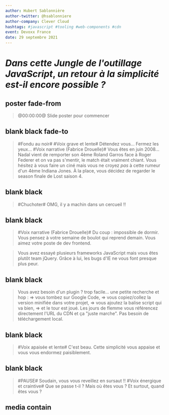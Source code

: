 ```yaml
---
author: Hubert Sablonnière
author-twitter: @hsablonniere
author-company: Clever Cloud
hashtags: #javascript #tooling #web-components #cdn
event: Devoxx France
date: 29 septembre 2021
---
```


<script type="module" src="https://components.clever-cloud.com/load.js?version=7.1.0&lang=en&components=cc-input-text"></script>

# _Dans cette_ *Jungle de  l'outillage JavaScript*, _un retour à la simplicité est-il encore possible ?_

## poster fade-from
> @00:00:00@
> Slide poster pour commencer

## blank black fade-to
> #Fondu au noir#
> #Voix grave et lente#
> Détendez vous...
> Fermez les yeux...
> #Voix narrative (Fabrice Drouelle)#
> Vous êtes en juin 2008...
> Nadal vient de remporter son 4ème Roland Garros face à Roger Federer et on va pas s'mentir, le match était vraiment chiant.
> Vous hésitez à vous faire un ciné mais vous ne croyez *pas* à cette rumeur d'un 4ème Indiana Jones.
> À la place, vous décidez de regarder le season finale de Lost saison 4.

## blank black
> #Chuchoter#
> OMG, il y a machin dans un cercueil !!

## blank black 
> #Voix narrative (Fabrice Drouelle)#
> Du coup : impossible de dormir.
> Vous pensez à votre semaine de boulot qui reprend demain.
> Vous aimez votre poste de dev frontend.
<!-- > Vous aimez votre poste de dev frontend mais, -->
<!-- > #Voix grave, lente et rassurante# -->
<!-- https://www.w3counter.com/globalstats.php?year=2008&month=6 -->
<!-- > vous pestez souvent contre IE 6 et 7, et leurs 63% de part de marché. -->
<!-- > Le plus souvent, vous bosser avec Firefox et son légendaire add-on : Firebug. -->
<!-- > Ils ont quand même réussi à monter à 30 pourcents chez Mozilla. -->
<!-- > Pendant ce temps là, Safari et Opera se partage les miettes avec quelques pourcents chacun. -->
<!-- Dojo 2005, Prototype 2005, Mootools 2007 -->
<!-- https://jquery.org/history/ -->
<!-- > On en est à la version 1.2.6 (mai 2008). -->
<!-- > Côté framework JavaScript, vous avez testé Mootools et Prototype mais depuis quelques temps, vous êtes plutôt team jQuery. -->
> Vous avez essayé plusieurs frameworks JavaScript mais vous êtes plutôt team jQuery.
> Grâce à lui, les bugs d'IE ne vous font presque plus peur.

## blank black
> Vous avez besoin d'un plugin ? trop facile...
> une petite recherche et hop :
> => vous tombez sur Google Code,
> => vous copiez/collez la version minifiée dans votre projet,
> => vous ajoutez la balise script qui va bien,
> => et le tour est joué.
> Les jours de flemme vous référencez directement l'URL du CDN et ça "juste marche".
> Pas besoin de téléchargement local.

## blank black
> #Voix apaisée et lente#
> C'est beau.
> Cette simplicité vous appaise et vous vous endormez paisiblement.

## blank black
> #PAUSE#
> Soudain, vous vous reveillez en sursaut !!
> #Voix énergique et craintive#
> Que se passe t-il ?
> Mais où êtes vous ?
> Et surtout, quand êtes vous ?

## media contain
<!-- music predator ?? https://www.youtube.com/watch?v=oXnAxydhZ8M -->
<audio src="src/music/horn.ogg">
<img src="src/img/calendar-2021.jpg">
> #Voix grave et diabolique#
> Vous venez de débarquer en 2021 où le chaos s'est installé :

## media
<img src="src/img/nadal.jpg">
> #Voix rapide#
> Nadal a perdu 4 fois Roland Garros.

## media
<img src="src/img/lost-02.jpg">
> La fin de Lost était nulle.

## media
<img src="src/img/indiana-02.webp">
> Il y a des rumeurs d'un 5ème Indiana Jones pour 2022
> #Voix Costello Lopez#
> n'im-por-te quoi là.
> #Voix rapide#
> Et pour coroner le tout, depuis qu'un mec a...

<!-- ## todo
brexit
> Le Royaume Uni est sorti de l'UE. -->

<!-- ## todo
comparatif fusées
> On continue à dérégler le climat mais pendant ce temps là, on a des milliardaires qui font un concours de "fusée". -->

## media
<img src="src/img/pangolin.jpg">
> ...bouffé un pangolin à l'autre bout de la planète,

## media
<img src="src/img/antenna.jpg">
> on a tous la 5G et on voit...

## media
<img src="src/img/qrcode.jpg">
> ...des QR code partout.
> #Pause#
> Ouais je sais, c'est dingue mais vous pouvez me croire, j'ai fait mes propres recherches.
> #Clin d'oeil#
> Côté dev frontend, le monde est devenu fou :

<!-- ## todo
Chrome 63%
> Google a sorti un navigateur et domine le marché avec 63%. -->

<!-- ## todo
Microsoft Edge
> Microsoft a abandonné IE pour créer Edge, un navigateur basé sur celui de Google. -->

<!-- ## todo
iPhone = SMIC => Safari 18%
> Apple impose le moteur de Safari sur tous ses iMachins, du coup, ils sont montés à 18% (ah oui, l'iPhone coûte un SMIC maintenant). -->

<!-- ## todo
Firefox 5%
> En pendant ce temps là, notre petit panda roux adoré est tombé sous la barre des 5%.
> C'est tellement triste, mais attends il y a pire : -->

## media white
<img src="src/img/rip-jquery.svg">
> #Voix sidérée#
> jQuery c'est devenu has been, genre has been de ouf.
> Maintenant, le framework à la mode,

## media
<img src="src/img/party-react.png">
> c'est React et tout le monde fait des Single Page Application.
> Du coup, fini la simplicité de l'ère jQuery.
> Noooooonnnn... maintenant, pour ajouter une dépendance et l'utiliser...

## image-grid
<img src="src/img/logo-closure.svg">
<img src="src/img/logo-nodejs.svg">
<img src="src/img/logo-npm.svg">
<img src="src/img/logo-browserify.svg">
<img src="src/img/logo-bower.svg">
<img src="src/img/logo-brunch.svg">
<img src="src/img/logo-grunt.svg">
<img src="src/img/logo-gulp.svg">
<img src="src/img/logo-broccoli.svg">
<img src="src/img/logo-webpack.svg">
<img src="src/img/logo-traceur.svg">
<img src="src/img/logo-typescript.svg">
<img src="src/img/logo-babel.svg">
<img src="src/img/logo-terser.svg">
<img src="src/img/logo-rollup.svg">
<img src="src/img/logo-parcel.svg">
<img src="src/img/logo-swc.svg">
<img src="src/img/logo-esbuild.svg">
<img src="src/img/logo-snowpack.svg">
<img src="src/img/logo-vitejs.svg">
<img src="src/img/logo-rome.svg">
> ...il te faut Node.js, npm, un task runner, un bundler, un transpiler, un minifier...
<!-- , un linter, un formatter... -->
> En vrai, faut un bac+17 pour s'y r'trouver dans tous ces outils JavaScript.
> #Ralentir#
> C'est devenu la jungle et j'crois vraiment qu'le moment est venu de faire le point sur la question.

## poster
> @00:02:30@
> #Voix normale et heureuse#
> Bonjour à *toutes* et à tous !
> J'm'appelle Hubert Sablonnière,
> J'suis développeur Web chez *Clever Cloud* et aujourd'hui, j'ai envie de vous parler de jungle et d'outils JavaScript.
> #Pause#
> On va d'abord revenir sur certains concepts et termes inventés _ou_ popularisés par ces outils.
> D'ailleurs, on va se concentrer sur l'ajout de dépendances et le build, sinon on en a pour la s'maine.
> Ensuite, on verra au travers d'un retour d'expérience, si c'est possible de revenir à un système plus simple...
> comment... ?
> et qu'est ce que ça implique ?
> #Pause#
> Allez, c'est parti, on commence tout de suite par un...

<!--
Cette section sert à expliquer des termes.
Il s'agit de techniques et fonctionnalités proposées par les outils de build/bundler/transpiler...
L'idée est de (ré)expliquer leur fonctionnement et leur but/utilité finale.
En soit, c'est une information intéressante.
De plus, ça resservira dans la deuxième partie.
-->
## section
Guide de survie
> ...petit guide de termes à connaitre pour survivre en milieu outils JavaScript.
> Dans les années 2000, quand on voulait améliorer les performances d'une page Web qui charge du JS, on faisait appel à la...

<!-- Pour chaque terme, on va le mettre en contexte et énoncer ce qui a amené le besoin d'une telle fonctionnalité -->
<!-- terme animé -->
<!-- terme + schema (progressif) : L'IDÉE => on explique ce que ça fait -->
<!-- terme + impact en text : LE BUT => on explique à quoi ça sert -->
<!-- terme + logos : on explique qui a amené le concept et quand -->

## definition animation
Minification
> ...minification.

## definition todo
Minification
<!-- TODO en étapes et en mettant en évidence des lignes bleues, des commentaires en gris et des espaces en blank -->
<img src="/src/img/definition-minification.png">
> *L'IDÉE :* on prend un fichier JS,
> on enlève les espaces, les commentaires... bref,
> tout ce qu'on peut pour que ça continue à fonctionner pareil,
> mais avec moins de code.
> #Pause#
> C'est une sorte de compression avec perte de données.

## definition logo
Minification
<img src="/src/img/sign-limit-code.svg">

## definition
Minification
* Moins de code
* _(charger + parser + exécuter)_
> *LE BUT :* reduire la quantité de code que le navigateur va : charger, parser et exécuter.
> #Pause#
> C'est pas nouveau du tout hein.

<!-- https://www.fusioncharts.com/blog/5-excellent-javascript-minification-tools-to-improve-your-code-performance/ -->
## definition
Minification (regex)
* 2001: JSMin <img src="">
* 2004: Packer <img src="">
> Les moins jeunes se souviendront des précurseurs basés sur des regexs.
> C'est à partir de 2007, qu'on a vu apparaître...

## definition
Minification (parseur)
* 2007: ShrinkSafe <img src="src/img/logo-dojo.svg">
* 2007: YUI<br>compressor <img src="src/img/logo-yui.png">
* 2009: Closure<br>compiler <img src="src/img/logo-closure.svg">
* 2011: Uglify <img>
> ...des outils plus avancés qui parse le code pour le minifier.
> Avant l'arrivée de Node.js en 2009, ces outils étaient souvent codés en Java et utilisaient Rhino comme parseur.
> C'est eux qui on amené...

## definition
Minification
* _"mangling"_ de noms de variable
* &nbsp;
> ...le mangling de noms variables,
> ou encore de...

## definition
Minification
* _"mangling"_ de noms de variable
* élimination de code mort
 <!-- (DCE) -->
> ...l'élimination de code mort.
> Aujourd'hui, les outils modernes...

## definition
Minification
* 2018: Terser (JS) <img src="src/img/logo-terser.svg">
* 2019: swc (Rust) <img src="src/img/logo-swc.svg">
* 2020: esbuild (go) <img src="src/img/logo-esbuild.svg">
> ...sont devenus hyper puissants et rapides, surtout les p'tits nouveaux codés en Rust et en go.
<!-- > D'ailleurs si on prend le jQuery de juin 2008 minifié avec Packer, il fait 54 kilo. -->
<!-- > alors que si on le passe dans terser, il fait 45 kilo. -->

<!-- ## todo
TERSER:
It's not well known, but whitespace removal and symbol mangling accounts for 95% of the size reduction in minified code for most JavaScript - not elaborate code transforms. One can simply disable compress to speed up Terser builds by 3 to 4 times. -->

<!-- curl -s https://code.jquery.com/jquery-1.2.6.min.js | human-size -->
<!-- curl -s https://code.jquery.com/jquery-1.2.6.min.js | terser --compress --mangle | human-size -->
<!-- curl -s https://code.jquery.com/jquery-3.6.0.min.js | human-size -->
<!-- curl -s https://code.jquery.com/jquery-3.6.0.min.js | terser --compress --mangle | human-size -->

<!-- ## code todo
```js
const FORD_NAME = 'Harrison';
const FORD_YEAR = 1942;

function playIndianaJones (currentYear, name, year) {
    const age = currentYear - year;
    if (age > 50) {
        console.log('NOOOO, ' + name + ' is too old!');
    }
    else {
        console.log('NOOOO, the trilogy is enough.');
    }
}

playIndianaJones(2021, FORD_NAME, FORD_YEAR);
``` -->

<!-- 
{
  module: true,
  compress: {
    passes: 2,
  },
}
-->

<!-- ## code todo
```js
console.log("NOOOO, Harrison Ford is too old!");
``` -->

## blank white
> Pour des raisons de confort de dev, on a commencé à séparer nos fichiers.
> Tant qu'on les chargeait dans le bon ordre,
> en gros tant qu'on mettait jQuery d'abord et les plugins jQuery ensuite etc...
> ça se passait bien.
> Du coup, pour pas déteriorer les perfs et l'expérience utilisateur, on a commencé à faire de la...

## definition animation
Concaténation
> ...Concaténation.

## definition todo
Concaténation
<!-- TODO en étapes et en mettant en évidence des lignes dans les fichiers -->
<img src="/src/img/definition-concatenation.png">
> *L'IDÉE :* on prend plusieurs fichiers et on les assemble en un seul fichier en respectant l'ordre.

## definition logo
Concaténation
<img src="/src/img/sign-limit-request.svg">

## definition
Concaténation
* Moins de requêtes HTTP
> *LE BUT :* reduire le nombre de requêtes HTTP.
> Avec HTTP 1.1, un navigateur ne peut pas faire + de 6 requêtes en parallèle vers le même site.
> Pour automatiser ça, on a commencé à dégainer des...

## definition
Task runners / Pipeline
* 2011/2012: Brunch <img src="src/img/logo-brunch.svg">
* 2012: Grunt <img src="src/img/logo-grunt.svg">
* 2013: Gulp <img src="src/img/logo-gulp.svg">
* 2014: Broccoli <img src="src/img/logo-broccoli.svg">
> ...task runners et autres outils orientés pipeline.
> J'ai envie de dire, c'était le bon vieux temps, mais je bosse encore sur une app qui utilise grunt donc bon.

## blank white
> Respecter l'odre des fichiers, c'était un peu fragile du coup,
> on a commencé utiliser des systèmes de modules pour expliciter les dépendances.
<!-- > Le module A a besoin de module B qui lui a besoin de module C. -->
> C'est là qu'on est passé au niveau supérieur de la concaténation...

## definition animation
Bundling
> ...le bundling.

## definition todo
Bundling
<!-- TODO en étapes et en mettant en évidence des lignes dans les fichiers et les imports, ajouter de la glue en jaune -->
<img src="/src/img/definition-bundling.png">
> *L'IDÉE :* on prend un fichier source, on analyse les dépendances et on les assemble dans le bon ordre, dans un seul fichier et avec un peu de glue pour que ça continue à fonctionner.
> C'est une sorte de concaténation ++ qui connait le système de modules et qui se base sur le graphe de dépendances.

## definition logo
Concaténation
<img src="/src/img/sign-limit-request.svg">

## definition
Bundling
* Moins de requêtes HTTP
> *LE BUT :* toujours réduire le nombre de requêtes HTTP.
> Le graphe de dépendances se limite pas à JavaScript, certains outils sont capables d'analyser les dépendances entres des fichiers HTML, des CSS, des images, des polices, etc.
<!-- logo cjs/esm https://github.com/wessberg/cjstoesm -->

<!-- https://github.com/google/closure-compiler/blob/7ff6e25843097791416d1544c88dc8711f6be64a/src/com/google/javascript/jscomp/deps/DepsGenerator.java -->
## definition
Bundling (précurseurs)
* 2009: Closure<br>compiler <img src="src/img/logo-closure.svg">
* 2010: Builder<br>(Dojo Toolkit) <img src="src/img/logo-dojo.svg">
* 2010: r.js<br>(requirejs) <img src="src/img/logo-requirejs.svg">
* 2011: Browserify <img src="src/img/logo-browserify.svg">
> Au début on faisait du bundling avec des systèmes de modules customs,
> puis on est passé sur AMD,
> et ensuite une bonne partie de la communauté a opté pour le système CommonJS (polularisé par Node.js).
> C'est avec l'arrivée de...

<!-- https://github.com/google/closure-compiler/blob/7ff6e25843097791416d1544c88dc8711f6be64a/src/com/google/javascript/jscomp/deps/DepsGenerator.java -->
## definition
Bundling
* 2014: Webpack <img src="src/img/logo-webpack.svg">
* 2015: Rollup <img src="src/img/logo-rollup.svg">
* 2018: Parcel <img src="src/img/logo-parcel.svg">
> ...Webpack et ses amis qu'on a commencé à avoir du support pour les modules ECMAScript.
> Webpack est clairement le plus utilisé mais réputé pour être le plus relou à configurer,
> Rollup est le seul qui sait exporter du format ESM, ECMAScript module,
> et Parcel se vante d'être zéro config.

<!-- peut-être à la fin -->
## media todo
https://bundlers.tooling.report/
<img src="src/img/screenshot-bundlers-tooling-report.jpg" screenshot-url="https://bundlers.tooling.report/#overview">
> Si vous voulez en savoir plus sur ces outils, les équipes devrel de Google on fait un site comparatif avec des tableaux de qui sait faire quoi.

> Comme pour la minification...

## definition
Bundling (nouvelle génération)
* 2020: esbuild (go) <img src="src/img/logo-esbuild.svg">
* 2020: Spack (Rust) <img src="src/img/logo-swc.svg">
* 2020/2021: Rome (JS/rust) <img src="src/img/logo-rome.svg">
> ...on retrouve les petits nouveaux codés en go ou en Rust et qui envoient du lourd au niveau perfs.

## media top
<img src="src/img/screenshot-esbuild.jpg" screenshot-url="https://esbuild.github.io/">
> Quand je dis lourd, c'est du très lourd.
> C'est un benchmark hein, mais esbuild est 100 fois plus rapide pour minifier et bundler.
<!-- > C'est tellement performant qu'on a vu arriver l'année dernière... -->

<!-- TODO cette partie, ça va pas -->
<!-- ## definition todo
Serveurs de dev
* 2020: WDS <img src="src/img/logo-modernweb.svg">
* 01/2020: Snowpack <img src="src/img/logo-snowpack.svg">
* 04/2020: Vite <img src="src/img/logo-vitejs.svg">
> Des outils qui utilisent esbuild sous le capot pour proposer une expérience de dev ultra performante,
> et Rollup pour le build de prod un peu plus complexe. -->

## blank white
> Au fur et à mesure bla bla on a vu apparaitre différentes techniques dans le bundling.

## definition animation
Scope hoisting
> *L'IDÉE :* simplifier la glue et l'isolation qui est nécessaire autour de chaque module dans le bundle final.

## definition
Scope hoisting
```js
// lib.js
export function add (a, b) {
  return a + b;
}
```
```js invisible
// index.js
import { add } from './lib.js';
console.log(add(1, 2));
console.log(add(2, 3));
```

## definition
Scope hoisting
```js
// lib.js
export function add (a, b) {
  return a + b;
}
```
```js
// index.js
import { add } from './lib.js';
console.log(add(1, 2));
console.log(add(2, 3));
```

## definition
Scope hoisting
```js small
// bundle.js - Webpack 4 SANS import hoisting
!function(e){var t={};function n(r){if(t[r])return t[r].exports;var o=t[r]={i:r,l:!1,exports:{}};return e[r].call(o.exports,o,o.exports,n),o.l=!0,o.exports}n.m=e,n.c=t,n.d=function(e,t,r){n.o(e,t)||Object.defineProperty(e,t,{enumerable:!0,get:r})},n.r=function(e){"undefined"!=typeof Symbol&&Symbol.toStringTag&&Object.defineProperty(e,Symbol.toStringTag,{value:"Module"}),Object.defineProperty(e,"__esModule",{value:!0})},n.t=function(e,t){if(1&t&&(e=n(e)),8&t)return e;if(4&t&&"object"==typeof e&&e&&e.__esModule)return e;var r=Object.create(null);if(n.r(r),Object.defineProperty(r,"default",{enumerable:!0,value:e}),2&t&&"string"!=typeof e)for(var o in e)n.d(r,o,function(t){return e[t]}.bind(null,o));return r},n.n=function(e){var t=e&&e.__esModule?function(){return e.default}:function(){return e};return n.d(t,"a",t),t},n.o=function(e,t){return Object.prototype.hasOwnProperty.call(e,t)},n.p="",n(n.s=1)}([
  // lib.js
  function(e,t,n){"use strict";function r(e,t){return e+t}n.d(t,"a",(function(){return r}))},
  // index.js
  function(e,t,n){"use strict";n.r(t);var r=n(0);console.log(Object(r.a)(1,2)),console.log(Object(r.a)(2,3))}
]);
```

## definition
Scope hoisting
```js small
// bundle.js - Webpack 4 AVEC import hoisting
!function(e){var t={};function n(r){if(t[r])return t[r].exports;var o=t[r]={i:r,l:!1,exports:{}};return e[r].call(o.exports,o,o.exports,n),o.l=!0,o.exports}n.m=e,n.c=t,n.d=function(e,t,r){n.o(e,t)||Object.defineProperty(e,t,{enumerable:!0,get:r})},n.r=function(e){"undefined"!=typeof Symbol&&Symbol.toStringTag&&Object.defineProperty(e,Symbol.toStringTag,{value:"Module"}),Object.defineProperty(e,"__esModule",{value:!0})},n.t=function(e,t){if(1&t&&(e=n(e)),8&t)return e;if(4&t&&"object"==typeof e&&e&&e.__esModule)return e;var r=Object.create(null);if(n.r(r),Object.defineProperty(r,"default",{enumerable:!0,value:e}),2&t&&"string"!=typeof e)for(var o in e)n.d(r,o,function(t){return e[t]}.bind(null,o));return r},n.n=function(e){var t=e&&e.__esModule?function(){return e.default}:function(){return e};return n.d(t,"a",t),t},n.o=function(e,t){return Object.prototype.hasOwnProperty.call(e,t)},n.p="",n(n.s=0)}([
  
  
  // index.js + lib.js
  function(e,t,n){"use strict";function r(e,t){return e+t}n.r(t),console.log(r(1,2)),console.log(r(2,3))}
]);
```

## definition
Scope hoisting
```js
// bundle.js - Rollup
(function () {
  'use strict';
  function add (a, b) {
    return a + b;
  }
  console.log(add(1, 2));
  console.log(add(2, 3));
})();
```

## definition
Scope hoisting
* Moins de code
* _(charger + parser + exécuter)_
> *LE BUT :* reduire à quantité de code que le navigateur doit : charger, parser et exécuter.

## definition logo
Scope hoisting
<img src="/src/img/sign-limit-code.svg">

## definition animation
Tree shaking
<!-- il faut une vidéo de moi qui secoue un arbre -->

## definition
Tree shaking
<img src="/src/img/definition-tree-shaking.png">
> ...le tree shaking
> C'est une technique qu'on applique au moment du bundling.
> *L'IDÉE :* on prend un fichier source, on analyse ses dépendances et surtout on analyse précisémment ce qu'il importe des dépendances qu'il utilise pour ne garder que ces parties dans le bundle final.

## definition
Tree shaking
* Moins de code
* _(charger + parser + exécuter)_
> *LE BUT :* reduire à quantité de code que le navigateur doit : charger, parser et exécuter.

## definition logo
Tree shaking
<img src="/src/img/sign-limit-code.svg">

## blank white
> La transition peut se faire sur le fait qu'on a fait des méga fat bundle avec ça

## definition animation
Code splitting

<!-- TODO: refaire le schema avec les imports dynamiques -->
## definition todo
Code splitting
<img src="/src/img/definition-code-splitting.png">
> *L'IDÉE :* ne plus produire un seule gros bundle avec tout le code et se servir des imports dynamiques pour faire plusieurs plus petits fichiers.
> On va souvent retrouver cet usage dans la définition des routes d'une app.
> slash home importe dynamiquement home.js,
> slash contact importe dynamiquement contact.js
> et ainsi de suite.

## definition
Code splitting
> *LE BUT :* reduire à quantité de code que le navigateur doit : charger, parser et exécuter pour afficher une page.
> *LE BUT :* se reposer sur le cache pour les morceaux qu'il a déjà.
* Moins de code au premier chargement
* Meilleure utilisation du cache

## definition logo
Tree shaking
<img src="/src/img/sign-limit-code.svg">

## definition logo
Tree shaking
<img src="/src/img/sign-obligation-cache.svg">

## definition animation
Import hoisting

## definition
Import hoisting
```js
// one.js
export function one () { return 1; }
```
```js
// two.js
import { one } from './one.js';
export function two () { return one() + 2; }
```
```js
// index.js
import { two } from './two.js';
console.log(two());
```

## definition
Import hoisting
* Réduire effet escalier

## definition logo
Import hoisting
<img src="/src/img/sign-danger-stairs.svg">

## definition animation
Content hashing

## definition
Content hashing
<img src="/src/img/definition-content-hashing.png">
> ...le Content hashing.
> *L'IDÉE :* on prend le contenu de chaque fichier, on calcule un hash et on l'ajoute dans le nom du fichier.
> On a aussi appelé ça du revving à l'époque de grunt/gulp.

## definition
Content hashing
* Meilleure utilisation du cache
* &nbsp;

## definition
Content hashing
* Meilleure utilisation du cache
* _(navigateur, proxy, CDN...)_
> *LE BUT :* Pousser les caches à considérer les fichiers comme immutables
> Si un navigateur ou un proxy cache voit passer un fichier, il peut théoriquement que tel nom correspondra toujours à tel contenu.
> Ici on vient améliorer l'expérience des visites répétées.

## definition logo
Import hoisting
<img src="/src/img/sign-obligation-cache.svg">

<!-- confort du dev -->
## definition animation
Transpiling

## definition
Transpiling
* Langage (JSX, TS...)
* &nbsp;

## definition
Transpiling
* Langage (JSX, TS...)
* Syntaxes/fonctionnalités JS _"moderne"_

## definition
Transpiling
* Facilite la vie des devs

## definition
Transpiling
* 2009: CoffeeScript <img src="src/img/logo-coffeescript.svg">
* 2014: Traceur <img src="src/img/logo-traceur.svg">
* 2014: TypeScript <img src="src/img/logo-typescript.svg">
* 2014: Babel<br>(6-to-5) <img src="src/img/logo-babel.svg">

## definition
Transpiling (nouvelle génération)
* 2020: esbuild (go) <img src="src/img/logo-esbuild.svg">
* 2020: SWC (rust) <img src="src/img/logo-swc.svg">
* 2020/2021: Rome (JS/rust) <img src="src/img/logo-rome.svg">

## blank white
> Tout ces outils qui font du bundling sont capable de faire...

## definition animation
Module resolution
> ...de la résolution de module.
> Directement ou via un plugin.

## definition
Module resolution
```js
// bare import specifier :
import { createStore } from 'redux';
```
```js invisible
// import relatif :
import { createStore } from '../node_modules/redux/lib/redux.js';
```
> *L'IDÉE :* transformer ce qu'on appelle un `bare import specifier`, un import tout nu avec juste le nom npm,

## definition
Module resolution
```js
// bare import specifier :
import { createStore } from 'redux';
```
```js
// import relatif :
import { createStore } from '../node_modules/redux/lib/redux.js';
```
> en un chemin relatif qui pointe vers un vrai fichier.
> *LE BUT :* référencer directement une dépendance sans se soucier de savoir où la trouver.
> Le plus compliqué que ça en a l'air.
> Un navigateur sait faire une requête vers une URL absolue ou relative mais pas vers un simple nom de packet npm.

<!-- recap -->
## todo fade-from
* Pour l'utilisateur
  * moins de code
    * minification
    * scope hoisting
    * tree shaking
    * code splitting
  * moins de requêtes
    * concatenation
    * bundling
  * meilleur cache
    * content hashing
    * code splitting
  * moins d'escalier
    * import hoisting
* Pour le développeur
  * transpiling

<!-- 
Côté serveur
* Pour l'utilisateur
  * moins de requêtes
  * moins de code
    * compression
  * meilleur cache
    * header de cache
  * moins d'escalier
    * domain sharding
    * HTTP/2 pipelining
    * preload
    * HTTP/2 push
 -->

<!--
Cette section sert à...
* la comlexité des outils (JavaScript) existe
  * trop de choix
  * difficile à brancher entre eux
  * ça rend le dev frontend moins accesibles au nouveaux
* ces outils sont arrivées via le monde des fwk JS et SPA (le full front)
  * cela force les autres dev frontend à adopter Node.js + npm ...
* pour autant les fonctionnalités apportés par ces outils ont une utilité
> * Est-ce que c'était mieux avant ? : digression sur l'utilité et l'impact de ces évolutions
> ** On constate les avantages et inconvénients
> * ?? (1) comment réduire la dépendance à nos outils ?
> ** Apporter un début de piste
> * ?? (2) comment rendre tout ceci plus accessible ?
> ** Différents cas de figures auxquels on pourrait s'intéresser pour simplifier l'expérience de dev mais ici on va se pencher sur :
> * analogie des pizzas
-->

## blank black fade-to
> #Pause#
> #Gestes des mains de la tête qui explose#
> J'sais pas vous mais quand j'vois tous ces outils et ces termes, j'ai une p'tite voix d'boomer dans ma tête qui fait :
> #Voix de p'tit vieux#
> Oh bah franchement...

## section
C'était mieux avant
> ...c'était mieux avant.
> #Malaise, voix gênée#
> Euuuuuuh......
> Faut fait attention à la nostalgie, c'est comme l'alcool, ça peut faire dire pas mal de bêtises quand même.
> Du coup, on va tenter de rester sérieux et on va se...

## text
🤔
> ...poser objectivement la question.
> #Pause#
> D'un côté, quand j'vois cette complexité...

## text
👍
<!-- 👍 Oui -->
> ...j'ai envie de répondre oui.
> On ne compte plus les...

## media
<img src="src/img/screenshot-medium-js-fatigue.jpg" screenshot-url="https://medium.com/@ericclemmons/javascript-fatigue-48d4011b6fc4">
> ...articles qui parlent de JavaScript fatigue et qui décrivent souvent la même réalité.
> Il y a beaucoup d'outils et certains font plus ou moins la même chose, du coup...

## text
😕 Choix difficiles
> ...les choix sont difficiles.
> Niveau compatibilité, c'est pas évident de les brancher entre eux, du coup...

## text
🤬 MàJ compliquées
> ...les mises à jour sont compliquées.
> Heureusement,

## definition
* : Angular <img src="src/img/logo-angular.svg">
* : Ember <img src="src/img/logo-ember.svg">
* : React <img src="src/img/logo-react.svg">
* : Svelte <img src="src/img/logo-svelte.svg">
* : Vue <img src="src/img/logo-vue.svg">
> les frameworks JS proposent leur propre ligne de commande ou des générateurs de projets pre-configurés.
> C'est bien hein.
> C'est d'ailleurs pour ça qu'on choisit un framework, pour qu'il fasse des choix à notre place et...

<!-- ## definition
* : Rome <img src="src/img/logo-rome.svg">

## media
<img src="src/img/screenshot-xkcd-927.jpg" screenshot-url="https://xkcd.com/927/" style="transform: scale(1.5); transform-origin: top center;"> -->

## text
⏱️ Gagner du temps
> ...gagner du temps.
> Par contre, comme avec n'importe quelle couche d'abstraction, on accepte...

## text
🔐 Abandonner le contrôle
> ...d'abandonner le contrôle de la chaîne de build.
> Ça implique...

## text
🔒 Couplage code/outils fort
> un couplage fort entre notre code et les outils.
> À tel point qu'aujourd'hui, plusieurs de ces frameworks ne peuvent pas être utilisés sans la suite d'outils qui va avec.
<!-- Le premier qui me dit, bah si tu peux faire du React sans JSX -->
<!-- > D'ailleurs, si on regarde les dépendances proposées par les communautés respectives de ces frameworks (plugins, composants...), -->
<!-- > la quasi totalité des projets ne proposent qu'une seule méthode d'installation : `npm install` + bundler. -->
<!-- détailler la méthode d'installation -->

## blank white
> Au fur et à mesure des années, je me suis habitué aux règles de cette bulle JavaScript.
> Du coup, quand on a commencé nôtre bibliothèque de composants chez Clever,
> j'étais un peu du genre :
> "Tu veux utiliser nos composants ?"

## definition
* : Node.js <img src="src/img/logo-nodejs.svg">
* : npm <img src="src/img/logo-npm.svg">
* : Webpack <img src="src/img/logo-webpack.svg">
> C'est sur npm, débrouille toi avec ton bundler.

## blank white
> La détail important, c'est qu'on a fait le choix d'exposer des Web Components.
> Un standard du Web qui permet de dire :

## code
```js
class MyComponent extends HTMLElement {
  // ...
}
```
```js invisible
customElements.define('my-component', MyComponent);
```
```html invisible
<my-component></my-component>
```
> je définis le comportement de mon composant dans une classe,

## code
```js dim
class MyComponent extends HTMLElement {
  // ...
}
```
```js
customElements.define('my-component', MyComponent);
```
```html invisible
<my-component></my-component>
```
> J'associe cette classe à une balise HTML spécifique,

## code
```js dim
class MyComponent extends HTMLElement {
  // ...
}
```
```js dim
customElements.define('my-component', MyComponent);
```
```html
<my-component foo="something">Hello</my-component>
```
> et du coup, mes utilisateurs peuvent l'utiliser comme n'importe quelle autre balise.

<!-- ## definition
* 2016: Chrome <img src="src/img/logo-chrome.svg">
* 2017: Safari <img src="src/img/logo-safari.svg">
* 2018: Firefox <img src="src/img/logo-firefox.svg"> -->
> Ça marche dans tous les navigateurs modernes,
<!-- https://caniuse.com/template -->

<!-- ## definition
* : Angular <img src="src/img/logo-angular.svg">
* : Ember <img src="src/img/logo-ember.svg">
* : React <img src="src/img/logo-react.svg">
* : Svelte <img src="src/img/logo-svelte.svg">
* : Vue <img src="src/img/logo-vue.svg"> -->
> avec tous les frameworks,

<!-- ## media
<img src="src/img/screenshot-custom-elements-everywhere-angular.jpg" screenshot-url="https://custom-elements-everywhere.com/#angular">

## media
<img src="src/img/screenshot-custom-elements-everywhere-vue.jpg" screenshot-url="https://custom-elements-everywhere.com/#vue">

## media
<img src="src/img/screenshot-custom-elements-everywhere-svelte.jpg" screenshot-url="https://custom-elements-everywhere.com/#svelte">

## media
<img src="src/img/screenshot-custom-elements-everywhere-react.jpg" screenshot-url="https://custom-elements-everywhere.com/#react"> -->
> (sauf avec React où il faut ajouter de la glue).

> Ça marche aussi avec des sites statiques écrit en Markdown,
> des sites multi pages codés en Java/PHP/Ruby qui font du templating côté serveur.
<!-- ça marche même dans des slides HTML -->

## text
😍 Web Components partout !
> Bref, ça marche partout quoi.
<!-- > Il n'y a pas que le JavaScript dans la vie. (je répète) -->
> Du coup, c'est un peu culotté d'imposer cette...

<!-- ## definition
* : Node.js <img src="src/img/logo-nodejs.svg">
* : npm <img src="src/img/logo-npm.svg">
* : Webpack <img src="src/img/logo-webpack.svg"> -->
> ...taxe "Node.js + npm + bundler" à des professionnels du Web dont le socle ne tourne pas autour de JavaScript.

## code
```html
<script src="https://code.jquery.com/jquery-1.2.6.min.js"></script>
```
> Donc oui, d'une certaines manière, c'était mieux avant quand on mettais juste une balise vers le CDN de jQuery.
<!-- > C'est d'ailleurs ce que font la majorité des bilbiothèques : moment, charts.js,  -->

## text
👎
<!-- 👎 Non -->
> De l'autre côté ... quand je regarde les gains de perf qu'apportent tous ces outils, j'ai envie de répondre non, c'était *pas* mieux avant.
<!-- jquery terser -->
> Ma bibliothèque de composants, c'est pas juste une seule fichier.
> Si une personne veut utiliser uniquement le composant `<cc-input-text>`, en français,
> son bundler va appliquer toutes les techniques qu'on a évoqué pour produire le plus petit morceau de code possible et assurer les meilleurs perfs pour l'utilisateur.
> En mode CDN, je fais quoi ?
> #Pause#
> Je vais être obligé de dire :
> "Tiens, voici un méga fichier avec tous les composants, toutes leurs dépendances et toutes les langues. Amuse toi bien !".
> Les perfs vont être nulles.
> En plus, quand cette personne passera sur une nouvelle version, il y aura des nouveaux composants, ça sera encore plus lourd.

## text no-emoji
Ça dépend <sup>™️</sup>
> En fait, elle est relou cette question.
> Nous ce qu'on veut savoir, c'est :
> est-ce que c'est possible de retrouver...

## text
🍕 Simplicité
> ...la simplicité du mode balise script vers un CDN,

## text
👨‍🍳 Performances
> mais avec les mêmes performances que si on avait utilisé un bundler et tous ces machins.
> C'est ce qu'on a essayé de faire chez Clever Cloud, petit retour d'expérience
<!-- > => DIY / PnP -->

## section
<!-- Un nouvel espoir... -->
<!-- Retour d'expérience -->
<!-- Vers la simplicité<br>et au delà ? -->
Retour à la simplicité...

## media logo
<img src="src/img/logo-clever-cloud.svg">

## todo
Les composants chez Clever Cloud

## demo-html
```html
<cc-input-text value="my s3cr3t" secret clipboard></cc-input-text>
```
<cc-input-text value="my s3cr3t" secret clipboard style="font-size: 2em; width: 14em"></cc-input-text>
> contexte Clever Cloud: web components, besoins internes divers, besoins externes

## media
<img src="src/img/screenshot-clever-components-storybook.jpg" screenshot-url="https://www.clever-cloud.com/doc/clever-components/?path=/story/%F0%9F%8F%A0-home-readme--page">

## media
<img src="src/img/screenshot-clever-components-github.jpg" screenshot-url="https://github.com/CleverCloud/clever-components">

## todo
> Pour les utiliser dans la console, une SPA, il faut : (lister toutes les étapes avec node.js machin)
> parler aussi des étapes de mise en prod :
> compression, header de cache, h1/h2/h3...

## todo
> on veut utiliser nos composant ailleurs que dans des SPA
> MPA Play/Scala, Wordpress, site statique
> on veut que des clients ou des partenaires puisse les utiliser le plus facilement possible

## todo
DIY vs Plug-and-Play
> explication du DIY (je sais ce que je fais, je veux la maitrise)
> explication du Plug-and-play (je veux pas prendre cette complexité à ma charge, ça ne vaut pas le coup, donne moi le meilleur résultat possible)
> analogie pizza

## todo
> ici le DIY, c'est ce qu'on a déjà évoqué
> le plug-and-play, finalement, ça serait plutôt une approche à la jQuery avec juste des balises script

## todo
> précisons qu'il n'y a rien de bien nouveau
> on avait déjà des CDN publics avant
> ce qui a changé, c'est qu'aujourd'hui, certains d'entre eux sont un peu plus smart
> ils ont une connaissance de npm
> resolution des bare imports
> semver
> polyfill
> compression
> jspm, unpkg, skypack
> l'autre truc qui a changé, c'est qu'on ne peut plus se reposer sur le cache partagé d'un CDN

## media
<img src="src/img/screenshot-jspm.jpg" screenshot-url="https://jspm.org/">

## media
<img src="src/img/screenshot-unpkg.jpg" screenshot-url="https://unpkg.com/">

## media
<img src="src/img/screenshot-skypack.jpg" screenshot-url="https://www.skypack.dev/">

## todo
> mais du coup, qu'est ce que ça implique dans notre cas particulier ce mode plug and play ?
> expliquer qu'on utilise ESM et on publie sur npm en ESM
> maintenant c'est supporté dans les browsers
> du coup, ça marche sans rien faire

<!-- https://modernizr.com/download?ambientlight-audio-batteryapi-setclasses -->

## definition
Exemple support
* 89: Chrome <img src="src/img/logo-chrome.svg">
* 89: Firefox <img src="src/img/logo-firefox.svg">
* 89: Safari <img src="src/img/logo-safari.svg">

## todo
> par contre, on doit quant même demander à nos utilisateurs de mettre une balise script par composant
> en plus c'est pas minifié à 100% (CSS, JS)
> ça ne gère pas tjs les images (SVG et sans oublier la minification)
> + le i18n avec le boilerplate de setup de langue (si c'est nécessaire)

## todo
> idée, est-ce qu'on ne pourrait pas faire notre propre smart CDN
> et avoir une seule balise script pour les gouverner tous

## todo
> allez, c'est parti
> on va commencer par le pire cas possible
> et on va mesurer

## todo
> Source individual ES modules (raw unminified)
> Minify JavaScript
> Minify inlined HTML templates and CSS
> Minify SVG
> Enable treeshaking
> Shim unused stuffs from 3rd parties
> Enable gzip
> Enable brotli
<!-- > Keep alive TODO?? -->
<!-- > domain sharding TODO?? -->
<!-- > Enable HTTP/2 TODO?? -->
<!-- > Enable HTTP/3 TODO?? -->
> Code splitting (chunks)
> Code splitting (manual chunks)
> Hoist imports (rollup system)
> Hoist imports (JS depcache reverse order)
> Hoist imports (JS depcache reverse order dynamic import)
> Hoist imports (JS depcache reverse order dynamic import + preload SVG)
<!-- > Preload with Link header TODO?? -->
<!-- > HTTP/2 push TODO?? -->
> comparer à tout dans le bundle
> comparer à un bundle sélectif

## todo
> la cerise sur le gateau
> c'est l'auto i18n au besoin
> la bonne gestion du cache entre versions
> (pourrait mieux faire avec les import maps)
 
## todo
> serveiller les import maps
> serveiller les web bundles / resource bundles https://github.com/WICG/resource-bundles

## todo
> expliquer la mise en place du Cellar + endpoint dynamique chez CF

## section
Et après ?
> en fait, de la même manière qu'avec notre plateforme Cloud, on essaye de convaincre les gens de pas se prendre la tête avec les serveurs, les mises à jour, la sécu tout ça et de nous le déléguer car on sait faire
> ici on vient déplacer la connaissance et la complexité de "prodification" de l'app qui consomme à celui qui expose un lib de composants
> comme vous l'avez vu, c'est pas forcément la meilleure solution, mais on trouve que dans pas mal de cas, le résultat est sufisant comparer à cout de mise en place et maintenance
> on espère que ça vous donnera des idées
> ouverture sur le déplacement de qui own le bundling ? (as a service)
> ouverture sur web bundles (new name)
> ouverture sur le bundling à la volée

## todo
conclusion
> Le monde du JavaScript est devenu un peu fou.
> Cette jungle d'outils est dense et seuls les plus "veille" peuvent s'y retrouver.
> Ça n'est pas une situation acceptable et il faut rester vigilants.
> Entre ceux qui disent que c'était mieux avant et les drogués aux derniers outils à la mode, il faut trouver un juste milieu.
> Il faut chercher le bon curseur pour atteindre des bonnes performances pour les utilisateurs tout en
> .à tel point qu'il devient utile de se poser pour faire le point sur ce vaste écosystème.
> Le Web est bien plus vaste que le petit monde des SPAs codées avec le dernier framework JS à la mode.
> Le Web c'est pour tout le monde et il n'y a pas de raisons que ça devienne un club réservé à une élite californienne.
> Il faut faire attention à ne pas trop se reposer sur nos séries d'outils et éviter les "oui mais ça tout le monde connait".

## poster
*Merci beaucoup !* _vous êtes un super public..._
> notes for empty slide (line 1)

## credits

Liens :

* Source des composants : https://github.com/CleverCloud/clever-components
* Storybook des composants : https://www.clever-cloud.com/doc/clever-components/
* UI pour sélectionner : https://components.clever-cloud.com/
* Smart CDN source : https://github.com/CleverCloud/clever-components-cdn

Images :

* Fond jungle : https://www.vexels.com/vectors/preview/70035/tropical-frame-styled-jungle-background
* Calendrier 2021 : https://unsplash.com/photos/F32jPy9SMaw
* 2021 masques : https://unsplash.com/photos/q5BnGgt2Y_E
* Fond fête : https://www.vecteezy.com/vector-art/237001-party-crowd
* Pangolin : https://unsplash.com/photos/mtTpAM2uaRM
* Antenne : https://unsplash.com/photos/31JqyCVndUM
* QR code : https://unsplash.com/photos/2HWkORIX3II

Polices :

* Tintin : https://www.cufonfonts.com/font/tintin
* PT Sans : https://fonts.google.com/specimen/PT+Sans
* Anton : https://fonts.google.com/specimen/Anton

Sons :

* Marimba note : https://www.youtube.com/watch?v=8FJMTJmuoU8
* Horn sound effect : https://www.youtube.com/watch?v=gKz1X2rn3CQ
* Forest sound : https://www.youtube.com/watch?v=IsPBplWLImI

Liens :

* https://fr.wikibooks.org/wiki/Code_de_la_route/Liste_des_panneaux